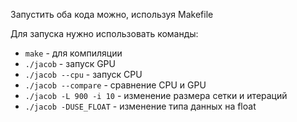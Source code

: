 Запустить оба кода можно, используя Makefile

Для запуска нужно использовать команды:
* `make` - для компиляции
* `./jacob` - запуск GPU
* `./jacob --cpu` - запуск CPU
* `./jacob --compare` - сравнение CPU и GPU
* `./jacob -L 900 -i 10` -  изменение размера сетки и итераций
* `./jacob -DUSE_FLOAT` - изменение типа данных на float

